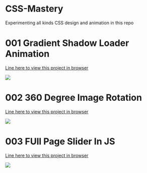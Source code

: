 # CSS-Mastery
Experimenting all kinds CSS design and animation in this repo

# 001 Gradient Shadow Loader Animation
<a href="https://nethajees.com/my-works/Tutorials/online-tutorials/001_CSS-Gradient-Shadow-Loader-Animation-Effects-Html-CSS-Animation-Effects_22-10-2020/index.html" >  
  Line here to view this project in browser
  
  <img src="https://nethajees.com/my-works/other-images/css/CSS_001.JPG" /> </a>
  
  
# 002 360 Degree Image Rotation
<a href="https://nethajees.com/my-works/Tutorials/online-tutorials/002_360-degree-image-rotation-in-html5-&-CSS-Only_22-10-2020/index.html" >  
  Line here to view this project in browser
  
  <img src="https://nethajees.com/my-works/other-images/css/CSS_002.JPG" /> </a>
  
  
  
# 003 FUll Page Slider In JS
<a href="https://nethajees.com/my-works/Tutorials/online-tutorials/003_Full-Page-Slider-With-Html-CSS-and-JavaScript-Make-Simple-Products-Slider-with-Next-Prev-Button_23-10-20202/index.html" >  
  Line here to view this project in browser
  
  <img src="https://nethajees.com/my-works/other-images/css/CSS_003.JPG" /> </a>
